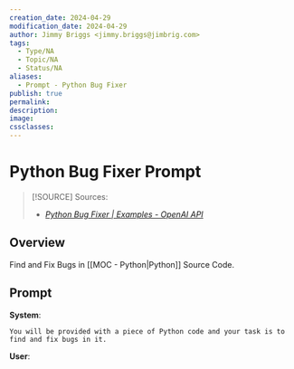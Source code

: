 ```yaml
---
creation_date: 2024-04-29
modification_date: 2024-04-29
author: Jimmy Briggs <jimmy.briggs@jimbrig.com>
tags:
  - Type/NA
  - Topic/NA
  - Status/NA
aliases:
  - Prompt - Python Bug Fixer
publish: true
permalink:
description:
image:
cssclasses:
---
```



# Python Bug Fixer Prompt

> [!SOURCE] Sources:
> - *[Python Bug Fixer | Examples - OpenAI API](https://platform.openai.com/examples/default-fix-python-bugs)*

## Overview

Find and Fix Bugs in [[MOC - Python|Python]] Source Code.

## Prompt

**System**:

```plaintext
You will be provided with a piece of Python code and your task is to find and fix bugs in it.
```

**User**:

```plaintext

```